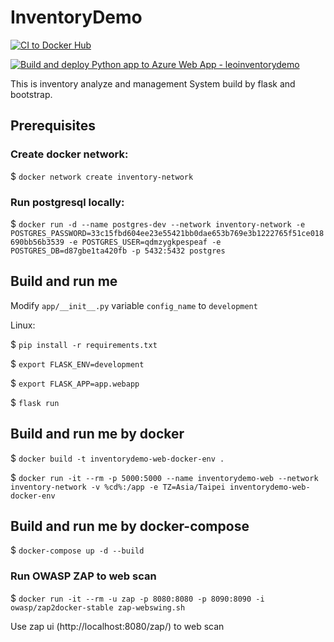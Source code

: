 # InventoryDemo

[![CI to Docker Hub](https://github.com/TsungJu/InventoryDemo/actions/workflows/main.yml/badge.svg)](https://github.com/TsungJu/InventoryDemo/actions/workflows/main.yml)

[![Build and deploy Python app to Azure Web App - leoinventorydemo](https://github.com/TsungJu/inventory-demo/actions/workflows/master_leoinventorydemo.yml/badge.svg?branch=master)](https://github.com/TsungJu/inventory-demo/actions/workflows/master_leoinventorydemo.yml)

This is inventory analyze and management System build by flask and bootstrap.

## Prerequisites

### Create docker network:

$ `docker network create inventory-network`

### Run postgresql locally:

$ `docker run -d --name postgres-dev --network inventory-network -e POSTGRES_PASSWORD=33c15fbd604ee23e55421bb0dae653b769e3b1222765f51ce018690bb56b3539 -e POSTGRES_USER=qdmzygkpespeaf -e POSTGRES_DB=d87gbe1ta420fb -p 5432:5432 postgres`

## Build and run me

Modify `app/__init__.py` variable `config_name` to `development`

Linux:

$ `pip install -r requirements.txt`

$ `export FLASK_ENV=development`

$ `export FLASK_APP=app.webapp`

$ `flask run`

## Build and run me by docker

$ `docker build -t inventorydemo-web-docker-env .`

$ `docker run -it --rm -p 5000:5000 --name inventorydemo-web --network inventory-network -v %cd%:/app -e TZ=Asia/Taipei inventorydemo-web-docker-env`

## Build and run me by docker-compose

$ `docker-compose up -d --build`

### Run OWASP ZAP to web scan

$ `docker run -it --rm -u zap -p 8080:8080 -p 8090:8090 -i owasp/zap2docker-stable zap-webswing.sh`

Use zap ui (http://localhost:8080/zap/) to web scan
